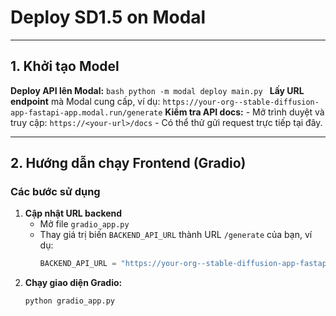 # Deploy SD1.5 on Modal
---

## 1. Khởi tạo Model

**Deploy API lên Modal:**
    ```bash
    python -m modal deploy main.py
    ```
**Lấy URL endpoint** mà Modal cung cấp, ví dụ:
    ```
    https://your-org--stable-diffusion-app-fastapi-app.modal.run/generate
    ```
**Kiểm tra API docs:**
    - Mở trình duyệt và truy cập: `https://<your-url>/docs`
    - Có thể thử gửi request trực tiếp tại đây.

---

## 2. Hướng dẫn chạy Frontend (Gradio)
### Các bước sử dụng
1. **Cập nhật URL backend**
    - Mở file `gradio_app.py`
    - Thay giá trị biến `BACKEND_API_URL` thành URL `/generate` của bạn, ví dụ:
      ```python
      BACKEND_API_URL = "https://your-org--stable-diffusion-app-fastapi-app.modal.run/generate"
      ```
2. **Chạy giao diện Gradio:**
    ```bash
    python gradio_app.py
    ```
